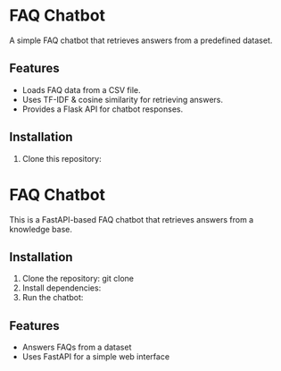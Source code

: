 
# FAQ Chatbot

A simple FAQ chatbot that retrieves answers from a predefined dataset.

## Features

- Loads FAQ data from a CSV file.
- Uses TF-IDF & cosine similarity for retrieving answers.
- Provides a Flask API for chatbot responses.

## Installation

1. Clone this repository:



# FAQ Chatbot

This is a FastAPI-based FAQ chatbot that 
retrieves answers from a knowledge base.

## Installation

1. Clone the repository:
git clone 
2. Install dependencies:
3. Run the chatbot:

## Features
- Answers FAQs from a dataset
- Uses FastAPI for a simple web interface

